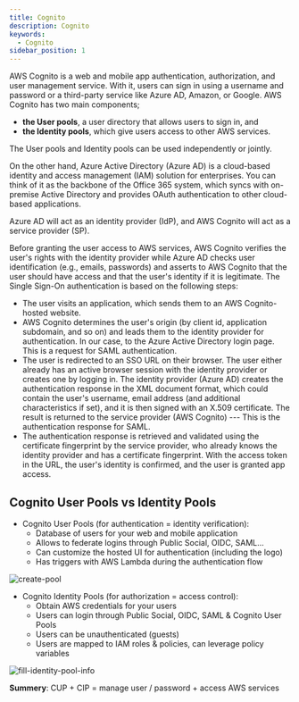 ```yaml
---
title: Cognito
description: Cognito
keywords:
  - Cognito
sidebar_position: 1
---
```


AWS Cognito is a web and mobile app authentication, authorization, and user management service. With it, users can sign in using a username and password or a third-party service like Azure AD, Amazon, or Google. AWS Cognito has two main components; 
- **the User pools**, a user directory that allows users to sign in, and
- **the Identity pools**, which give users access to other AWS services.

The User pools and Identity pools can be used independently or jointly.

On the other hand, Azure Active Directory (Azure AD) is a cloud-based identity and access management (IAM) solution for enterprises. You can think of it as the backbone of the Office 365 system, which syncs with on-premise Active Directory and provides OAuth authentication to other cloud-based applications.

Azure AD will act as an identity provider (IdP), and AWS Cognito will act as a service provider (SP).

Before granting the user access to AWS services, AWS Cognito verifies the user's rights with the identity provider while Azure AD checks user identification (e.g., emails, passwords) and asserts to AWS Cognito that the user should have access and that the user's identity if it is legitimate. The Single Sign-On authentication is based on the following steps:

-   The user visits an application, which sends them to an AWS Cognito-hosted website.
-   AWS Cognito determines the user's origin (by client id, application subdomain, and so on) and leads them to the identity provider for authentication. In our case, to the Azure Active Directory login page. This is a request for SAML authentication.
-   The user is redirected to an SSO URL on their browser. The user either already has an active browser session with the identity provider or creates one by logging in. The identity provider (Azure AD) creates the authentication response in the XML document format, which could contain the user's username, email address (and additional characteristics if set), and it is then signed with an X.509 certificate. The result is returned to the service provider (AWS Cognito) --- This is the authentication response for SAML.
-   The authentication response is retrieved and validated using the certificate fingerprint by the service provider, who already knows the identity provider and has a certificate fingerprint. With the access token in the URL, the user's identity is confirmed, and the user is granted app access.

## Cognito User Pools vs Identity Pools
- Cognito User Pools (for authentication = identity verification):
  - Database of users for your web and mobile application
  - Allows to federate logins through Public Social, OIDC, SAML...
  - Can customize the hosted UI for authentication (including the logo)
  - Has triggers with AWS Lambda during the authentication flow

![create-pool](/img/aws/other/create-pool.png)

- Cognito Identity Pools (for authorization = access control):
  - Obtain AWS credentials for your users
  - Users can login through Public Social, OIDC, SAML & Cognito User Pools 
  - Users can be unauthenticated (guests)
  - Users are mapped to IAM roles & policies, can leverage policy variables

![fill-identity-pool-info](https://d33wubrfki0l68.cloudfront.net/097eeaf7495e94c86602857ab4e42a64023660d8/adb62/assets/cognito-identity-pool/fill-identity-pool-info.png)


**Summery**: CUP + CIP = manage user / password + access AWS services